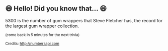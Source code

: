 ## 😄 Hello! Did you know that... 😄
5300 is the number of gum wrappers that Steve Fletcher has, the record for the largest gum wrapper collection.

<sup>(come back in 5 minutes for the next trivia)</sup>


<sup>Credits: http://numbersapi.com</sup>

